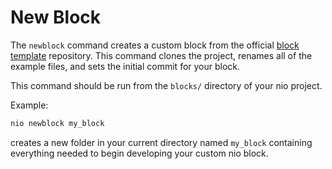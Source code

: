 # New Block

The `newblock` command creates a custom block from the official [block template](https://github.com/nio-blocks/block_template) repository. This command clones the project, renames all of the example files, and sets the initial commit for your block.

This command should be run from the `blocks/` directory of your nio project.

Example:
```bash
nio newblock my_block
```
creates a new folder in your current directory named `my_block` containing everything needed to begin developing your custom nio block.
